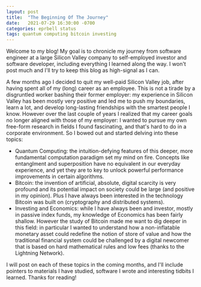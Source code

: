```yaml
---
layout: post
title:  "The Beginning Of The Journey"
date:   2021-07-29 16:30:00 -0700
categories: eprbell status
tags: quantum computing bitcoin investing
---
```

Welcome to my blog! My goal is to chronicle my journey from software engineer at a large Silicon Valley company to self-employed investor and software developer, including everything I learned along the way. I won't post much and I'll try to keep this blog as high-signal as I can.

A few months ago I decided to quit my well-paid Silicon Valley job, after having spent all of my (long) career as an employee. This is not a tirade by a disgruntled worker bashing their former employer: my experience in Silicon Valley has been mostly very positive and led me to push my boundaries, learn a lot, and develop long-lasting friendships with the smartest people I know. However over the last couple of years I realized that my career goals no longer aligned with those of my employer: I wanted to pursue my own free-form research in fields I found fascinating, and that's hard to do in a corporate environment. So I bowed out and started delving into these topics:
- Quantum Computing: the intuition-defying features of this deeper, more fundamental computation paradigm set my mind on fire. Concepts like entanglment and superposition have no equivalent in our everyday experience, and yet they are to key to unlock powerful performance improvements in certain algorithms.
- Bitcoin: the invention of artificial, absolute, digital scarcity is very profound and its potential impact on society could be large (and positive in my opinion). Plus I have always been interested in the technology Bitcoin was built on (cryptography and distributed systems).
- Investing and Economics: while I have always been and investor, mostly in passive index funds, my knowledge of Economics has been fairly shallow. However the study of Bitcoin made me want to dig deeper in this field: in particular I wanted to understand how a non-inflatable monetary asset could redefine the notion of store of value and how the traditional financial system could be challenged by a digital newcomer that is based on hard mathematical rules and low fees (thanks to the Lightning Network).

I will post on each of these topics in the coming months, and I'll include pointers to materials I have studied, software I wrote and interesting tidbits I learned. Thanks for reading!
